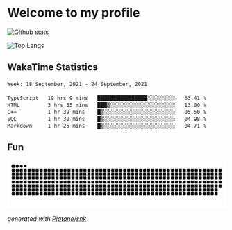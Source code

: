 # Welcome to my profile

![Github stats](https://github-readme-stats.vercel.app/api?username=xinthose&show_icons=true&theme=radical&count_private=true)

![Top Langs](https://github-readme-stats.vercel.app/api/top-langs/?username=xinthose)

## WakaTime Statistics
<!--START_SECTION:waka-->
```text
Week: 18 September, 2021 - 24 September, 2021

TypeScript   19 hrs 9 mins   ████████████████░░░░░░░░░   63.41 % 
HTML         3 hrs 55 mins   ███▒░░░░░░░░░░░░░░░░░░░░░   13.00 % 
C++          1 hr 39 mins    █▒░░░░░░░░░░░░░░░░░░░░░░░   05.50 % 
SQL          1 hr 30 mins    █▒░░░░░░░░░░░░░░░░░░░░░░░   04.98 % 
Markdown     1 hr 25 mins    █▒░░░░░░░░░░░░░░░░░░░░░░░   04.71 % 
```
<!--END_SECTION:waka-->

## Fun
![github contribution grid snake animation](https://raw.githubusercontent.com/xinthose/xinthose/output/github-contribution-grid-snake.svg)

_generated with [Platane/snk](https://github.com/Platane/snk)_
